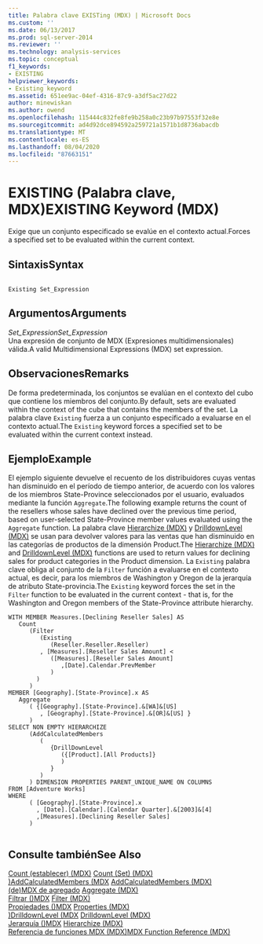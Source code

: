```yaml
---
title: Palabra clave EXISTing (MDX) | Microsoft Docs
ms.custom: ''
ms.date: 06/13/2017
ms.prod: sql-server-2014
ms.reviewer: ''
ms.technology: analysis-services
ms.topic: conceptual
f1_keywords:
- EXISTING
helpviewer_keywords:
- Existing keyword
ms.assetid: 651ee9ac-04ef-4316-87c9-a3df5ac27d22
author: minewiskan
ms.author: owend
ms.openlocfilehash: 115444c832fe8fe9b258a0c23b97b97553f32e8e
ms.sourcegitcommit: ad4d92dce894592a259721a1571b1d8736abacdb
ms.translationtype: MT
ms.contentlocale: es-ES
ms.lasthandoff: 08/04/2020
ms.locfileid: "87663151"
---
```

# <a name="existing-keyword-mdx"></a><span data-ttu-id="c6cd0-102">EXISTING (Palabra clave, MDX)</span><span class="sxs-lookup"><span data-stu-id="c6cd0-102">EXISTING Keyword (MDX)</span></span>
  <span data-ttu-id="c6cd0-103">Exige que un conjunto especificado se evalúe en el contexto actual.</span><span class="sxs-lookup"><span data-stu-id="c6cd0-103">Forces a specified set to be evaluated within the current context.</span></span>  
  
## <a name="syntax"></a><span data-ttu-id="c6cd0-104">Sintaxis</span><span class="sxs-lookup"><span data-stu-id="c6cd0-104">Syntax</span></span>  
  
```  
  
Existing Set_Expression  
```  
  
## <a name="arguments"></a><span data-ttu-id="c6cd0-105">Argumentos</span><span class="sxs-lookup"><span data-stu-id="c6cd0-105">Arguments</span></span>  
 <span data-ttu-id="c6cd0-106">*Set_Expression*</span><span class="sxs-lookup"><span data-stu-id="c6cd0-106">*Set_Expression*</span></span>  
 <span data-ttu-id="c6cd0-107">Una expresión de conjunto de MDX (Expresiones multidimensionales) válida.</span><span class="sxs-lookup"><span data-stu-id="c6cd0-107">A valid Multidimensional Expressions (MDX) set expression.</span></span>  
  
## <a name="remarks"></a><span data-ttu-id="c6cd0-108">Observaciones</span><span class="sxs-lookup"><span data-stu-id="c6cd0-108">Remarks</span></span>  
 <span data-ttu-id="c6cd0-109">De forma predeterminada, los conjuntos se evalúan en el contexto del cubo que contiene los miembros del conjunto.</span><span class="sxs-lookup"><span data-stu-id="c6cd0-109">By default, sets are evaluated within the context of the cube that contains the members of the set.</span></span> <span data-ttu-id="c6cd0-110">La palabra clave `Existing` fuerza a un conjunto especificado a evaluarse en el contexto actual.</span><span class="sxs-lookup"><span data-stu-id="c6cd0-110">The `Existing` keyword forces a specified set to be evaluated within the current context instead.</span></span>  
  
## <a name="example"></a><span data-ttu-id="c6cd0-111">Ejemplo</span><span class="sxs-lookup"><span data-stu-id="c6cd0-111">Example</span></span>  
 <span data-ttu-id="c6cd0-112">El ejemplo siguiente devuelve el recuento de los distribuidores cuyas ventas han disminuido en el período de tiempo anterior, de acuerdo con los valores de los miembros State-Province seleccionados por el usuario, evaluados mediante la función `Aggregate`.</span><span class="sxs-lookup"><span data-stu-id="c6cd0-112">The following example returns the count of the resellers whose sales have declined over the previous time period, based on user-selected State-Province member values evaluated using the `Aggregate` function.</span></span> <span data-ttu-id="c6cd0-113">La palabra clave [Hierarchize &#40;MDX&#41;](/sql/mdx/hierarchize-mdx) y [DrilldownLevel (MDX)](/sql/mdx/drilldownlevel-mdx) se usan para devolver valores para las ventas que han disminuido en las categorías de productos de la dimensión Product.</span><span class="sxs-lookup"><span data-stu-id="c6cd0-113">The [Hierarchize &#40;MDX&#41;](/sql/mdx/hierarchize-mdx) and [DrilldownLevel (MDX)](/sql/mdx/drilldownlevel-mdx) functions are used to return values for declining sales for product categories in the Product dimension.</span></span> <span data-ttu-id="c6cd0-114">La `Existing` palabra clave obliga al conjunto de la `Filter` función a evaluarse en el contexto actual, es decir, para los miembros de Washington y Oregon de la jerarquía de atributo State-provincia.</span><span class="sxs-lookup"><span data-stu-id="c6cd0-114">The `Existing` keyword forces the set in the `Filter` function to be evaluated in the current context - that is, for the Washington and Oregon members of the State-Province attribute hierarchy.</span></span>  
  
```  
WITH MEMBER Measures.[Declining Reseller Sales] AS  
   Count  
      (Filter  
         (Existing  
            (Reseller.Reseller.Reseller)  
         , [Measures].[Reseller Sales Amount] <   
            ([Measures].[Reseller Sales Amount]  
               ,[Date].Calendar.PrevMember  
            )  
        )  
      )  
MEMBER [Geography].[State-Province].x AS   
   Aggregate   
      ( {[Geography].[State-Province].&[WA]&[US]  
         , [Geography].[State-Province].&[OR]&[US] }   
      )  
SELECT NON EMPTY HIERARCHIZE   
      (AddCalculatedMembers   
         (   
            {DrillDownLevel  
               ({[Product].[All Products]}  
               )  
            }   
         )   
      ) DIMENSION PROPERTIES PARENT_UNIQUE_NAME ON COLUMNS   
FROM [Adventure Works]  
WHERE   
      ( [Geography].[State-Province].x  
        , [Date].[Calendar].[Calendar Quarter].&[2003]&[4]  
        ,[Measures].[Declining Reseller Sales]  
      )  
  
```  
  
## <a name="see-also"></a><span data-ttu-id="c6cd0-115">Consulte también</span><span class="sxs-lookup"><span data-stu-id="c6cd0-115">See Also</span></span>  
 <span data-ttu-id="c6cd0-116">[Count &#40;establecer&#41; &#40;MDX&#41;](/sql/mdx/count-set-mdx) </span><span class="sxs-lookup"><span data-stu-id="c6cd0-116">[Count &#40;Set&#41; &#40;MDX&#41;](/sql/mdx/count-set-mdx) </span></span>  
 <span data-ttu-id="c6cd0-117">[&#41;AddCalculatedMembers &#40;MDX](/sql/mdx/addcalculatedmembers-mdx) </span><span class="sxs-lookup"><span data-stu-id="c6cd0-117">[AddCalculatedMembers &#40;MDX&#41;](/sql/mdx/addcalculatedmembers-mdx) </span></span>  
 <span data-ttu-id="c6cd0-118">[&#40;de&#41;MDX de agregado](/sql/mdx/aggregate-mdx) </span><span class="sxs-lookup"><span data-stu-id="c6cd0-118">[Aggregate &#40;MDX&#41;](/sql/mdx/aggregate-mdx) </span></span>  
 <span data-ttu-id="c6cd0-119">[Filtrar &#40;&#41;MDX](/sql/mdx/filter-mdx) </span><span class="sxs-lookup"><span data-stu-id="c6cd0-119">[Filter &#40;MDX&#41;](/sql/mdx/filter-mdx) </span></span>  
 <span data-ttu-id="c6cd0-120">[Propiedades &#40;&#41;MDX](/sql/mdx/properties-mdx) </span><span class="sxs-lookup"><span data-stu-id="c6cd0-120">[Properties &#40;MDX&#41;](/sql/mdx/properties-mdx) </span></span>  
 <span data-ttu-id="c6cd0-121">[&#41;DrilldownLevel &#40;MDX](/sql/mdx/drilldownlevel-mdx) </span><span class="sxs-lookup"><span data-stu-id="c6cd0-121">[DrilldownLevel &#40;MDX&#41;](/sql/mdx/drilldownlevel-mdx) </span></span>  
 <span data-ttu-id="c6cd0-122">[Jerarquía &#40;&#41;MDX](/sql/mdx/hierarchize-mdx) </span><span class="sxs-lookup"><span data-stu-id="c6cd0-122">[Hierarchize &#40;MDX&#41;](/sql/mdx/hierarchize-mdx) </span></span>  
 [<span data-ttu-id="c6cd0-123">Referencia de funciones MDX &#40;MDX&#41;</span><span class="sxs-lookup"><span data-stu-id="c6cd0-123">MDX Function Reference &#40;MDX&#41;</span></span>](/sql/mdx/mdx-function-reference-mdx)  
  
  
